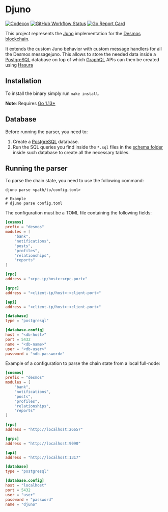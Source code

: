 # Djuno

[![Codecov](https://img.shields.io/codecov/c/github/desmos-labs/djuno)](https://codecov.io/gh/desmos-labs/djuno)
[![GitHub Workflow Status](https://img.shields.io/github/workflow/status/desmos-labs/djuno/Tests)](https://github.com/desmos-labs/djuno/actions)
[![Go Report Card](https://goreportcard.com/badge/github.com/desmos-labs/djuno)](https://goreportcard.com/report/github.com/desmos-labs/djuno)

This project represents the [Juno](https://github.com/desmos-labs/juno) implementation for
the [Desmos blockchain](https://github.com/desmos-labs/desmos).

It extends the custom Juno behavior with custom message handlers for all the Desmos messagejuno. This allows to store
the needed data inside a [PostgreSQL](https://www.postgresql.org/) database on top of
which [GraphQL](https://graphql.org/) APIs can then be created using [Hasura](https://hasura.io/)

## Installation

To install the binary simply run `make install`.

**Note**: Requires [Go 1.13+](https://golang.org/dl/)

## Database

Before running the parser, you need to:

1. Create a [PostgreSQL](https://www.postgresql.org/) database.
2. Run the SQL queries you find inside the `*.sql` files in the [schema folder](database/schema) inside such database to create
   all the necessary tables.

## Running the parser

To parse the chain state, you need to use the following command:

```shell
djuno parse <path/to/config.toml>

# Example
# djuno parse config.toml 
```

The configuration must be a TOML file containing the following fields:

```toml
[cosmos]
prefix = "desmos"
modules = [
    "bank",
    "notifications",
    "posts",
    "profiles",
    "relationships",
    "reports"
]

[rpc]
address = "<rpc-ip/host>:<rpc-port>"

[grpc]
address = "<client-ip/host>:<client-port>"

[api]
address = "<client-ip/host>:<client-port>"

[database]
type = "postgresql"

[database.config]
host = "<db-host>"
port = 5432
name = "<db-name>"
user = "<db-user>"
password = "<db-password>"
```

Example of a configuration to parse the chain state from a local full-node:

```toml
[cosmos]
prefix = "desmos"
modules = [
    "bank",
    "notifications",
    "posts",
    "profiles",
    "relationships",
    "reports"
]

[rpc]
address = "http://localhost:26657"

[grpc]
address = "http://localhost:9090"

[api]
address = "http://localhost:1317"

[database]
type = "postgresql"

[database.config]
host = "localhost"
port = 5432
user = "user"
password = "password"
name = "djuno"
```
